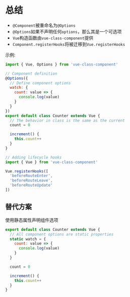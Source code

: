 # 总结

- `@Component`被重命名为`@Options`
- `@Options`如果不声明任何`options`，那么其是一个可选项
- `Vue`构造函数由`vue-class-component`提供
- `Component.registerHooks`将被迁移到`Vue.registerHooks`

示例:
```javascript
import { Vue, Options } from 'vue-class-component'

// Component definition
@Options({
  // Define component options
  watch: {
    count: value => {
      console.log(value)
    }
  }
})
export default class Counter extends Vue {
  // The behavior in class is the same as the current
  count = 0

  increment() {
    this.count++
  }
}
```

```javascript
// Adding lifecycle hooks
import { Vue } from 'vue-class-component'

Vue.registerHooks([
  'beforeRouteEnter',
  'beforeRouteLeave',
  'beforeRouteUpdate'
])
```

## 替代方案

使用静态属性声明组件选项

```javascript
export default class Counter extends Vue {
  // All component options are static properties
  static watch = {
    count: value => {
      console.log(value)
    }
  }

  count = 0

  increment() {
    this.count++
  }
}
```